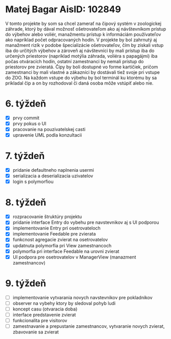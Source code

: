 # Matej Bagar AisID: 102849
V tomto projekte by som sa chcel zamerať na čipový systém v zoologickej záhrade, ktorý by dával možnosť ošetrovateľom ako aj návštevníkom prístup do výbehov alebo voliér, manažmentu prístup k informáciám používateľov ako napríklad počet odpracovaných hodín. V projekte by bol zahrnutý aj manažment rizík v podobe špecializácie ošetrovateľov, čím by získali vstup iba do určitých výbehov a zároveň aj návštevníci by mali prístup iba do určených priestorov (napríklad motýlia záhrada, voliéra s papagájmi) iba počas otváracích hodín, ostatní zamestnanci by nemali prístup do priestorov pre zvieratá. Čipy by boli dostupné vo forme kartičiek, pričom zamestnanci by mali vlastné a zákazníci by dostávali tiež svoje pri vstupe do ZOO. Na každom vstupe do výbehu by bol terminál ku ktorému by sa prikladal čip a on by rozhodoval či daná osoba môže vstúpiť alebo nie. 
# 6. týždeň
- [x] prvy commit
- [x] prvy pokus o UI
- [x] pracovanie na pouzivatelskej casti 
- [x] upravenie UML podla konzultacii
# 7. týždeň
- [x] pridanie defaultneho naplnenia usermi
- [x] serializacia a deserializacia uzivatelov
- [x] login s polymorfiou
# 8. týždeň
- [x] rozpracovanie štruktúry projektu
- [x] pridanie interface Entry do vybehu pre navstevnikov aj s UI podporou
- [x] implementovanie Entry pri osetrovateloch
- [x] implementovanie Feedable pre zvierata
- [x] funkcnost agregacie zvierat na osetrovatelov
- [x] updatnuta polymorfia pri View zamestnancoch 
- [x] polymorfia pri interface Feedable na urovni zvierat
- [x] UI podpora pre osetrovatelov v ManagerView (manazment zamestnancov)
# 9. týždeň
- [ ] implementovanie vytvarania novych navstevnikov pre pokladnikov
- [ ] observer na vybehy ktory by sledoval pohyb ludi
- [ ] koncept casu (otvaracia doba)
- [ ] interface predstavenie zvierat
- [ ] funkcionalita pre visitorov
- [ ] zamestnavanie a prepustanie zamestnancov, vytvaranie novych zvierat, zbavovanie sa zvierat